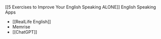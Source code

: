 
[[5 Exercises to Improve Your English Speaking ALONE]]
English Speaking Apps
- [[RealLife English]]
- Memrise
- [[ChatGPT]]